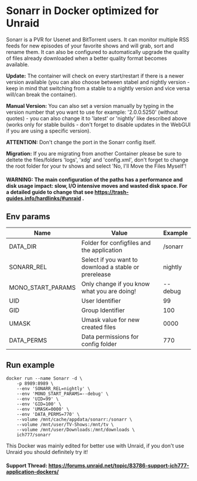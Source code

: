 # Sonarr in Docker optimized for Unraid
Sonarr is a PVR for Usenet and BitTorrent users. It can monitor multiple RSS feeds for new episodes of your favorite shows and will grab, sort and rename them. It can also be configured to automatically upgrade the quality of files already downloaded when a better quality format becomes available.

**Update:** The container will check on every start/restart if there is a newer version available (you can also choose between stabel and nightly version - keep in mind that switching from a stable to a nightly version and vice versa will/can break the container).

**Manual Version:** You can also set a version manually by typing in the version number that you want to use for example: '2.0.0.5250' (without quotes) - you can also change it to 'latest' or 'nightly' like described above (works only for stable builds - don't forget to disable updates in the WebGUI if you are using a specific version).

**ATTENTION:** Don't change the port in the Sonarr config itself.

**Migration:** If you are migrating from another Container please be sure to deltete the files/folders 'logs', 'xdg' and 'config.xml', don't forget to change the root folder for your tv shows and select 'No, I'll Move the Files Myself'!

#### **WARNING:** The main configuration of the paths has a performance and disk usage impact: **slow, I/O intensive moves and wasted disk space**. For a detailed guide to change that see https://trash-guides.info/hardlinks/#unraid .


## Env params
| Name | Value | Example |
| --- | --- | --- |
| DATA_DIR | Folder for configfiles and the application | /sonarr |
| SONARR_REL | Select if you want to download a stable or prerelease | nightly |
| MONO_START_PARAMS | Only change if you know what you are doing! | --debug |
| UID | User Identifier | 99 |
| GID | Group Identifier | 100 |
| UMASK | Umask value for new created files | 0000 |
| DATA_PERMS | Data permissions for config folder | 770 |

## Run example
```
docker run --name Sonarr -d \
	-p 8989:8989 \
	--env 'SONARR_REL=nightly' \
	--env 'MONO_START_PARAMS=--debug' \
	--env 'UID=99' \
	--env 'GID=100' \
	--env 'UMASK=0000' \
	--env 'DATA_PERMS=770' \
	--volume /mnt/cache/appdata/sonarr:/sonarr \
	--volume /mnt/user/TV-Shows:/mnt/tv \
	--volume /mnt/user/Downloads:/mnt/downloads \
	ich777/sonarr
```

This Docker was mainly edited for better use with Unraid, if you don't use Unraid you should definitely try it!

#### Support Thread: https://forums.unraid.net/topic/83786-support-ich777-application-dockers/